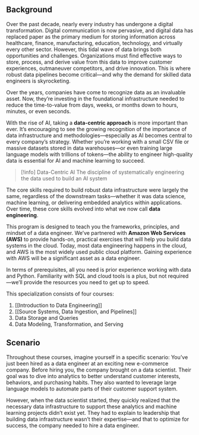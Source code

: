 ## Background

Over the past decade, nearly every industry has undergone a digital transformation. Digital communication is now pervasive, and digital data has replaced paper as the primary medium for storing information across healthcare, finance, manufacturing, education, technology, and virtually every other sector. However, this tidal wave of data brings both opportunities and challenges. Organizations must find effective ways to store, process, and derive value from this data to improve customer experiences, outmaneuver competitors, and drive innovation. This is where robust data pipelines become critical—and why the demand for skilled data engineers is skyrocketing.

Over the years, companies have come to recognize data as an invaluable asset. Now, they’re investing in the foundational infrastructure needed to reduce the time-to-value from days, weeks, or months down to hours, minutes, or even seconds.

With the rise of AI, taking a **data-centric approach** is more important than ever. It’s encouraging to see the growing recognition of the importance of data infrastructure and methodologies—especially as AI becomes central to every company’s strategy. Whether you’re working with a small CSV file or massive datasets stored in data warehouses—or even training large language models with trillions of tokens—the ability to engineer high-quality data is essential for AI and machine learning to succeed.

> [!info] Data-Centric AI
> The discipline of systematically engineering the data used to build an AI system

The core skills required to build robust data infrastructure were largely the same, regardless of the downstream tasks—whether it was data science, machine learning, or delivering embedded analytics within applications. Over time, these core skills evolved into what we now call **data engineering**.

This program is designed to teach you the frameworks, principles, and mindset of a data engineer. We’ve partnered with **Amazon Web Services (AWS)** to provide hands-on, practical exercises that will help you build data systems in the cloud. Today, most data engineering happens in the cloud, and AWS is the most widely used public cloud platform. Gaining experience with AWS will be a significant asset as a data engineer.

In terms of prerequisites, all you need is prior experience working with data and Python. Familiarity with SQL and cloud tools is a plus, but not required—we’ll provide the resources you need to get up to speed.

This specialization consists of four courses:
 1. [[Introduction to Data Engineering]]
 2. [[Source Systems, Data Ingestion, and Pipelines]]
 3. Data Storage and Queries
 4. Data Modeling, Transformation, and Serving

## Scenario

Throughout these courses, imagine yourself in a specific scenario: You’ve just been hired as a data engineer at an exciting new e-commerce company. Before hiring you, the company brought on a data scientist. Their goal was to dive into analytics to better understand customer interests, behaviors, and purchasing habits. They also wanted to leverage large language models to automate parts of their customer support system.

However, when the data scientist started, they quickly realized that the necessary data infrastructure to support these analytics and machine learning projects didn’t exist yet. They had to explain to leadership that building data infrastructure wasn’t their expertise—and that to optimize for success, the company needed to hire a data engineer.

